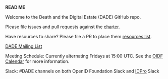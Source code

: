 **READ ME**

Welcome to the Death and the Digital Estate (DADE) GitHub repo.  

Please file issues and pull requests against the [charter](https://github.com/openid/death-and-the-digital-estate/blob/main/charter.md).  

Have resources to share?  Please file a PR to place them [resources list](https://github.com/openid/death-and-the-digital-estate/blob/main/resources.md).

[DADE Mailing List](https://lists.openid.net/mailman/listinfo/openid-digital-directives)

Meeting Schedule: Currently alternating Fridays at 15:00 UTC. See the [OIDF Calendar](https://openid.net/calendar/) for more information.

Slack: #DADE channels on both OpenID Foundation Slack and [IDPro](https://idpro.org) Slack
